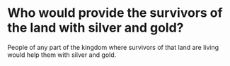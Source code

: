 # Who would provide the survivors of the land with silver and gold?

People of any part of the kingdom where survivors of that land are living would help them with silver and gold.
